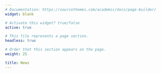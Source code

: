 ```yaml
---
# Documentation: https://sourcethemes.com/academic/docs/page-builder/
widget: blank

# Activate this widget? true/false
active: true

# This file represents a page section.
headless: true

# Order that this section appears on the page.
weight: 25

title: News
---
```


<div id="bsky-feed" style="width:100%; height:550px; overflow-y:auto;"></div>

<script>
  (function() {
    // Function to fetch and display Bluesky posts
    async function fetchBskyPosts() {
      try {
        // Replace with the actual API endpoint when Bluesky provides one
        // This is a placeholder as Bluesky doesn't have a public embed API yet
        const response = await fetch('https://api.bsky.app/v1/feed/profile/roboevoartlab.bsky.social');
        const data = await response.json();
        
        const feedContainer = document.getElementById('bsky-feed');
        
        if (data && data.posts) {
          data.posts.forEach(post => {
            const postElement = document.createElement('div');
            postElement.className = 'bsky-post';
            postElement.innerHTML = `
              <div style="border: 1px solid #e1e8ed; border-radius: 12px; padding: 15px; margin-bottom: 15px;">
                <div style="font-weight: bold;">${post.author}</div>
                <div style="margin-top: 10px;">${post.text}</div>
                <div style="color: #657786; font-size: 0.85em; margin-top: 10px;">${new Date(post.createdAt).toLocaleString()}</div>
              </div>
            `;
            feedContainer.appendChild(postElement);
          });
        } else {
          feedContainer.innerHTML = '<p>Please visit our <a href="https://bsky.app/profile/roboevoartlab.bsky.social" target="_blank">Bluesky profile</a> to see our latest updates.</p>';
        }
      } catch (error) {
        console.error('Error fetching Bluesky posts:', error);
        document.getElementById('bsky-feed').innerHTML = '<p>Unable to load Bluesky feed. Please visit our <a href="https://bsky.app/profile/roboevoartlab.bsky.social" target="_blank">Bluesky profile</a> directly.</p>';
      }
    }
    
    // Call the function when the page loads
    window.addEventListener('DOMContentLoaded', fetchBskyPosts);
  })();
</script>
